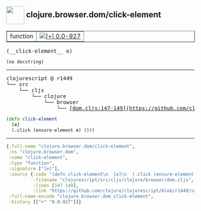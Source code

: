 ## <img width="48px" valign="middle" src="http://i.imgur.com/Hi20huC.png"> clojure.browser.dom/click-element

 <table border="1">
<tr>
<td>function</td>
<td><a href="https://github.com/cljsinfo/api-refs/tree/0.0-927"><img valign="middle" alt="[+] 0.0-927" src="https://img.shields.io/badge/+-0.0--927-lightgrey.svg"></a> </td>
</tr>
</table>

 <samp>
(__click-element__ e)<br>
</samp>

```
(no docstring)
```

---

 <pre>
clojurescript @ r1449
└── src
    └── cljs
        └── clojure
            └── browser
                └── <ins>[dom.cljs:147-149](https://github.com/clojure/clojurescript/blob/r1449/src/cljs/clojure/browser/dom.cljs#L147-L149)</ins>
</pre>

```clj
(defn click-element
  [e]
  (.click (ensure-element e) ()))
```


---

```clj
{:full-name "clojure.browser.dom/click-element",
 :ns "clojure.browser.dom",
 :name "click-element",
 :type "function",
 :signature ["[e]"],
 :source {:code "(defn click-element\n  [e]\n  (.click (ensure-element e) ()))",
          :filename "clojurescript/src/cljs/clojure/browser/dom.cljs",
          :lines [147 149],
          :link "https://github.com/clojure/clojurescript/blob/r1449/src/cljs/clojure/browser/dom.cljs#L147-L149"},
 :full-name-encode "clojure.browser.dom_click-element",
 :history [["+" "0.0-927"]]}

```
